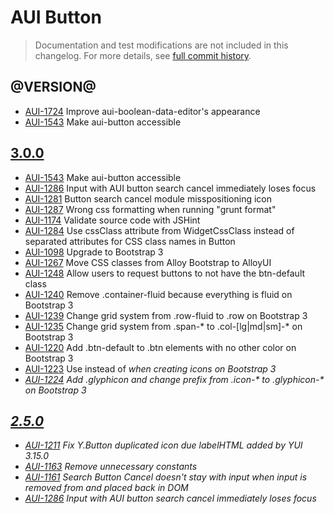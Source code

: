 # AUI Button

> Documentation and test modifications are not included in this changelog. For more details, see [full commit history](https://github.com/liferay/alloy-ui/commits/master/src/aui-button).

## @VERSION@

* [AUI-1724](https://issues.liferay.com/browse/AUI-1724) Improve aui-boolean-data-editor's appearance
* [AUI-1543](https://issues.liferay.com/browse/AUI-1543) Make aui-button accessible

## [3.0.0](https://github.com/liferay/alloy-ui/releases/tag/3.0.0)

* [AUI-1543](https://issues.liferay.com/browse/AUI-1543) Make aui-button accessible
* [AUI-1286](https://issues.liferay.com/browse/AUI-1286) Input with AUI button search cancel immediately loses focus
* [AUI-1281](https://issues.liferay.com/browse/AUI-1281) Button search cancel module misspositioning icon
* [AUI-1287](https://issues.liferay.com/browse/AUI-1287) Wrong css formatting when running "grunt format"
* [AUI-1174](https://issues.liferay.com/browse/AUI-1174) Validate source code with JSHint
* [AUI-1284](https://issues.liferay.com/browse/AUI-1284) Use cssClass attribute from WidgetCssClass instead of separated attributes for CSS class names in Button
* [AUI-1098](https://issues.liferay.com/browse/AUI-1098) Upgrade to Bootstrap 3
* [AUI-1267](https://issues.liferay.com/browse/AUI-1267) Move CSS classes from Alloy Bootstrap to AlloyUI
* [AUI-1248](https://issues.liferay.com/browse/AUI-1248) Allow users to request buttons to not have the btn-default class
* [AUI-1240](https://issues.liferay.com/browse/AUI-1240) Remove .container-fluid because everything is fluid on Bootstrap 3
* [AUI-1239](https://issues.liferay.com/browse/AUI-1239) Change grid system from .row-fluid to .row on Bootstrap 3
* [AUI-1235](https://issues.liferay.com/browse/AUI-1235) Change grid system from .span-* to .col-[lg|md|sm]-* on Bootstrap 3
* [AUI-1220](https://issues.liferay.com/browse/AUI-1220) Add .btn-default to .btn elements with no other color on Bootstrap 3
* [AUI-1223](https://issues.liferay.com/browse/AUI-1223) Use <span> instead of <i> when creating icons on Bootstrap 3
* [AUI-1224](https://issues.liferay.com/browse/AUI-1224) Add .glyphicon and change prefix from .icon-* to .glyphicon-* on Bootstrap 3

## [2.5.0](https://github.com/liferay/alloy-ui/releases/tag/2.5.0)

* [AUI-1211](https://issues.liferay.com/browse/AUI-1211) Fix Y.Button duplicated icon due labelHTML added by YUI 3.15.0
* [AUI-1163](https://issues.liferay.com/browse/AUI-1163) Remove unnecessary constants
* [AUI-1161](https://issues.liferay.com/browse/AUI-1161) Search Button Cancel doesn't stay with input when input is removed from and placed back in DOM
* [AUI-1286](https://issues.liferay.com/browse/AUI-1286) Input with AUI button search cancel immediately loses focus